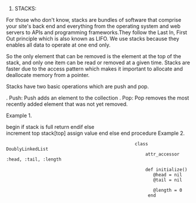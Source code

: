 1. STACKS:

For those who don't know, stacks are bundles of software that comprise your site's back end and everything from the operating system and web servers to APIs and programming frameworks.They follow the Last In, First Out principle which is also known as LIFO. We use stacks because they enables all data to operate at one end only. 

So the only element that can be removed is the element at the top of the stack, and only one item can be read or removed at a given time.
Stacks are faster due to the access pattern which makes it important to allocate and deallocate memory from a pointer.

Stacks have two basic operations which are push and pop.

. Push: Push adds an element to the collection 
. Pop: Pop removes the most recently added element that was not yet removed.

Example 1.

 begin
if stack is full
   return
  endif
else  
  increment top
  stack[top] assign value
 end else
 end procedure                            Example 2.

                                                     class DoublyLinkedList
                                                         attr_accessor :head, :tail, :length
                                                         
                                                         def initialize()
                                                            @head = nil
                                                            @tail = nil

                                                            @length = 0
                                                          end
